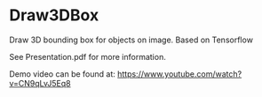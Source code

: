 # Draw3DBox
Draw 3D bounding box for objects on image. Based on Tensorflow

See Presentation.pdf for more information.

Demo video can be found at:
https://www.youtube.com/watch?v=CN9qLvJ5Eq8


